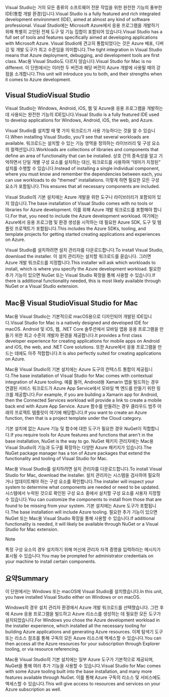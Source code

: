 <span data-ttu-id="00458-101">Visual Studio는 거의 모든 종류의 소프트웨어 전문 작업을 위한 완전한 기능의 풍부한 IDE(통합 개발 환경)입니다.</span><span class="sxs-lookup"><span data-stu-id="00458-101">Visual Studio is a fully featured and rich integrated development environment (IDE), aimed at almost any kind of software professional.</span></span> <span data-ttu-id="00458-102">Visual Studio에는 Microsoft Azure에서 응용 프로그램을 개발하기 위해 특별히 고안된 전체 도구 및 기능 집합이 포함되어 있습니다.</span><span class="sxs-lookup"><span data-stu-id="00458-102">Visual Studio has a full set of tools and features specifically aimed at developing applications with Microsoft Azure.</span></span> <span data-ttu-id="00458-103">Visual Studio에 견고히 통합되었다는 것은 Azure 배포, 디버깅 및 개발 도구가 최고 수준임을 의미합니다.</span><span class="sxs-lookup"><span data-stu-id="00458-103">The tight integration in Visual Studio means that Azure deployment, debugging, and development tools are first class.</span></span> <span data-ttu-id="00458-104">Mac용 Visual Studio도 다르지 않습니다.</span><span class="sxs-lookup"><span data-stu-id="00458-104">Visual Studio for Mac is no different.</span></span> <span data-ttu-id="00458-105">이 단원에서는 이러한 두 버전과 해당 버전이 Azure 개발에 사용될 때의 강점을 소개합니다.</span><span class="sxs-lookup"><span data-stu-id="00458-105">This unit will introduce you to both, and their strengths when it comes to Azure development.</span></span>

## <a name="visual-studio"></a><span data-ttu-id="00458-106">Visual Studio</span><span class="sxs-lookup"><span data-stu-id="00458-106">Visual Studio</span></span>

<span data-ttu-id="00458-107">Visual Studio는 Windows, Android, iOS, 웹 및 Azure용 응용 프로그램을 개발하는 데 사용되는 완전한 기능의 IDE입니다.</span><span class="sxs-lookup"><span data-stu-id="00458-107">Visual Studio is a fully featured IDE used to develop applications for Windows, Android, iOS, the web, and Azure.</span></span>

<span data-ttu-id="00458-108">Visual Studio를 설치할 때 몇 가지 워크로드가 사용 가능하다는 것을 알 수 있습니다.</span><span class="sxs-lookup"><span data-stu-id="00458-108">When installing Visual Studio, you'll see that several workloads are available.</span></span> <span data-ttu-id="00458-109">워크로드는 설치할 수 있는 기능 영역을 정의하는 라이브러리 및 구성 요소의 컬렉션입니다.</span><span class="sxs-lookup"><span data-stu-id="00458-109">Workloads are collections of libraries and components that define an area of functionality that can be installed.</span></span> <span data-ttu-id="00458-110">상호 간의 종속성을 알고 기억하면서 단일 개별 구성 요소를 설치하는 대신, 워크로드를 사용하여 “테마가 지정된” 설치를 수행할 수 있습니다.</span><span class="sxs-lookup"><span data-stu-id="00458-110">Instead of installing a single individual component, where you must know and remember the dependencies between each, you can use workloads to do "themed" installations.</span></span> <span data-ttu-id="00458-111">이렇게 하면 필요한 모든 구성 요소가 포함됩니다.</span><span class="sxs-lookup"><span data-stu-id="00458-111">This ensures that all necessary components are included.</span></span>

<span data-ttu-id="00458-112">Visual Studio의 기본 설치에는 Azure 개발을 위한 도구나 라이브러리가 포함되어 있지 않습니다.</span><span class="sxs-lookup"><span data-stu-id="00458-112">The base installation of Visual Studio comes with no tools or libraries for Azure development.</span></span> <span data-ttu-id="00458-113">이를 위해 Azure 개발 워크로드를 포함해야 합니다.</span><span class="sxs-lookup"><span data-stu-id="00458-113">For that, you need to include the Azure development workload.</span></span> <span data-ttu-id="00458-114">여기에는 Azure에서 응용 프로그램 및 환경 생성을 시작하는 데 필요한 Azure SDK, 도구 및 템플릿 프로젝트가 포함됩니다.</span><span class="sxs-lookup"><span data-stu-id="00458-114">This includes the Azure SDKs, tooling, and template projects for getting started creating applications and experiences on Azure.</span></span>

<span data-ttu-id="00458-115">Visual Studio를 설치하려면 설치 관리자를 다운로드합니다.</span><span class="sxs-lookup"><span data-stu-id="00458-115">To install Visual Studio, download the installer.</span></span> <span data-ttu-id="00458-116">이 설치 관리자는 설치할 워크로드를 묻습니다. 그러면 Azure 개발 워크로드를 지정합니다.</span><span class="sxs-lookup"><span data-stu-id="00458-116">This installer will ask which workloads to install, which is where you specify the Azure development workload.</span></span> <span data-ttu-id="00458-117">필요한 추가 기능이 있으면 NuGet 또는 Visual Studio 확장을 통해 사용할 수 있습니다.</span><span class="sxs-lookup"><span data-stu-id="00458-117">If there is additional functionality needed, this is most likely available through NuGet or a Visual Studio extension.</span></span>

## <a name="visual-studio-for-mac"></a><span data-ttu-id="00458-118">Mac용 Visual Studio</span><span class="sxs-lookup"><span data-stu-id="00458-118">Visual Studio for Mac</span></span>

<span data-ttu-id="00458-119">Mac용 Visual Studio는 기본적으로 macOS용으로 디자인되어 개발된 IDE입니다.</span><span class="sxs-lookup"><span data-stu-id="00458-119">Visual Studio for Mac is a natively designed and developed IDE for macOS.</span></span> <span data-ttu-id="00458-120">Android 및 iOS, 웹, .NET Core 솔루션에서 모바일 앱용 응용 프로그램을 만들기 위한 최고 수준의 개발자 환경을 제공합니다.</span><span class="sxs-lookup"><span data-stu-id="00458-120">It provides a first class developer experience for creating applications for mobile apps on Android and iOS, the web, and .NET Core solutions.</span></span> <span data-ttu-id="00458-121">또한 Azure에서 응용 프로그램을 만드는 데에도 아주 적합합니다.</span><span class="sxs-lookup"><span data-stu-id="00458-121">It is also perfectly suited for creating applications on Azure.</span></span>

<span data-ttu-id="00458-122">Mac용 Visual Studio의 기본 설치에는 Azure 도구의 컨텍스트 통합이 제공됩니다.</span><span class="sxs-lookup"><span data-stu-id="00458-122">The base installation of Visual Studio for Mac comes with contextual integration of Azure tooling.</span></span> <span data-ttu-id="00458-123">예를 들어, Android용 Xamarin 앱을 빌드하는 경우 연결된 서비스 워크로드가 Azure App Service에서 모바일 백 엔드를 만들기 위한 링크를 제공합니다.</span><span class="sxs-lookup"><span data-stu-id="00458-123">For example, if you are building a Xamarin app for Android, then the Connected Services workload will provide a link to create a mobile back end with Azure App Service.</span></span> <span data-ttu-id="00458-124">Azure 함수를 만들려는 경우 클라우드 범주 아래의 프로젝트 템플릿이 여기에 해당합니다.</span><span class="sxs-lookup"><span data-stu-id="00458-124">If you want to create an Azure function, then that is a project template under the Cloud category.</span></span>

<span data-ttu-id="00458-125">기본 설치에 없는 Azure 기능 및 함수에 대한 도구가 필요한 경우 NuGet이 적합합니다.</span><span class="sxs-lookup"><span data-stu-id="00458-125">If you require tools for Azure features and functions that aren't in the base installation, NuGet is the way to go.</span></span> <span data-ttu-id="00458-126">NuGet 패키지 관리자에는 Mac용 Visual Studio의 기능과 도구를 확장하는 다양한 Azure 패키지가 있습니다.</span><span class="sxs-lookup"><span data-stu-id="00458-126">The NuGet package manager has a ton of Azure packages that extend the functionality and tooling of Visual Studio for Mac.</span></span>

<span data-ttu-id="00458-127">Mac용 Visual Studio를 설치하려면 설치 관리자를 다운로드합니다.</span><span class="sxs-lookup"><span data-stu-id="00458-127">To install Visual Studio for Mac, download the installer.</span></span> <span data-ttu-id="00458-128">설치 관리자는 시스템을 검사하여 필요하거나 업데이트해야 하는 구성 요소를 확인합니다.</span><span class="sxs-lookup"><span data-stu-id="00458-128">The installer will inspect your system to determine what components are needed or need to be updated.</span></span> <span data-ttu-id="00458-129">시스템에서 누락된 것으로 확인된 구성 요소 중에서 설치할 구성 요소를 사용자 지정할 수 있습니다.</span><span class="sxs-lookup"><span data-stu-id="00458-129">You can customize the components to install from those that are found to be missing from your system.</span></span> <span data-ttu-id="00458-130">기본 설치에는 Azure 도구가 포함됩니다.</span><span class="sxs-lookup"><span data-stu-id="00458-130">The base installation will include Azure tooling.</span></span> <span data-ttu-id="00458-131">필요한 추가 기능이 있으면 NuGet 또는 Mac용 Visual Studio 확장을 통해 사용할 수 있습니다.</span><span class="sxs-lookup"><span data-stu-id="00458-131">If additional functionality is needed, it will likely be available through NuGet or a Visual Studio for Mac extension.</span></span>

> [!NOTE]
> <span data-ttu-id="00458-132">특정 구성 요소의 경우 설치하기 위해 머신에 관리자 자격 증명을 입력하라는 메시지가 표시될 수 있습니다.</span><span class="sxs-lookup"><span data-stu-id="00458-132">You may be prompted for administrator credentials on your machine to install certain components.</span></span>

## <a name="summary"></a><span data-ttu-id="00458-133">요약</span><span class="sxs-lookup"><span data-stu-id="00458-133">Summary</span></span>

<span data-ttu-id="00458-134">이 단원에서는 Windows 또는 macOS에 Visual Studio를 설치했습니다.</span><span class="sxs-lookup"><span data-stu-id="00458-134">In this unit, you have installed Visual Studio either on Windows or on macOS.</span></span>

<span data-ttu-id="00458-135">Windows의 경우 설치 관리자 환경에서 Azure 개발 워크로드를 선택했습니다. 그런 후에 Azure 응용 프로그램을 빌드하고 Azure 리소스를 생성하는 데 필요한 모든 도구가 설치되었습니다.</span><span class="sxs-lookup"><span data-stu-id="00458-135">For Windows you chose the Azure development workload in the installer experience, which installed all the necessary tooling for building Azure applications and generating Azure resources.</span></span> <span data-ttu-id="00458-136">이제 탐색기 도구 또는 리소스 참조를 통해 구독의 모든 Azure 리소스에 액세스할 수 있습니다.</span><span class="sxs-lookup"><span data-stu-id="00458-136">You can then access all the Azure resources for your subscription through Explorer tooling, or via resource referencing.</span></span>

<span data-ttu-id="00458-137">Mac용 Visual Studio의 기본 설치에는 일부 Azure 도구가 기본적으로 제공되며, NuGet을 통해 여러 추가 기능을 사용할 수 있습니다.</span><span class="sxs-lookup"><span data-stu-id="00458-137">Visual Studio for Mac comes with some Azure tooling built into the base installation, and many more features available through NuGet.</span></span> <span data-ttu-id="00458-138">이를 통해 Azure 구독의 리소스 및 서비스에도 액세스할 수 있습니다.</span><span class="sxs-lookup"><span data-stu-id="00458-138">This will give access to resources and services on your Azure subscription as well.</span></span>
